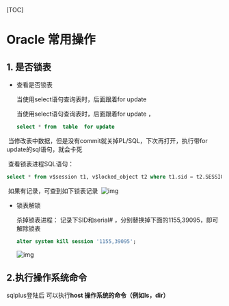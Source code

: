 [TOC]

# Oracle 常用操作

## 1. 是否锁表

- 查看是否锁表

  当使用select语句查询表时，后面跟着for update
  
  当使用select语句查询表时，后面跟着for update ，

  ```sql
  select * from  table  for update
  ```

​		当修改表中数据，但是没有commit就关掉PL/SQL，下次再打开，执行带for update的sql语句，就会卡死

​		查看锁表进程SQL语句： 
   ```sql
  select * from v$session t1, v$locked_object t2 where t1.sid = t2.SESSION_ID; 
   ```

​		如果有记录，可查到如下锁表记录
​		 ![img](https://images2015.cnblogs.com/blog/990022/201609/990022-20160928113045203-896805276.png)	

- 锁表解锁

  杀掉锁表进程： 
  记录下SID和serial# ，分别替换掉下面的1155,39095，即可解除锁表

  ```sql
  alter system kill session '1155,39095'; 
  ```

  ![img](https://images2015.cnblogs.com/blog/990022/201609/990022-20160928114259641-725298881.png)

## 2.执行操作系统命令

sqlplus登陆后 可以执行**host  操作系统的命令（例如ls，dir）**

